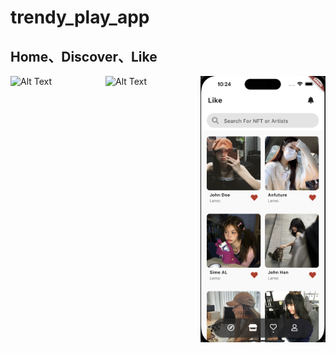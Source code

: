 # trendy_play_app

## Home、Discover、Like

<div style="display: flex;" >
<img src="./assets/md/1.gif" alt="Alt Text" width="200" />
<img src="./assets/md/3.gif" alt="Alt Text" width="200" style="margin: 0 15px" />
<img src="./assets/md/image.png" alt="Alt Text" width="200" />
</div>
